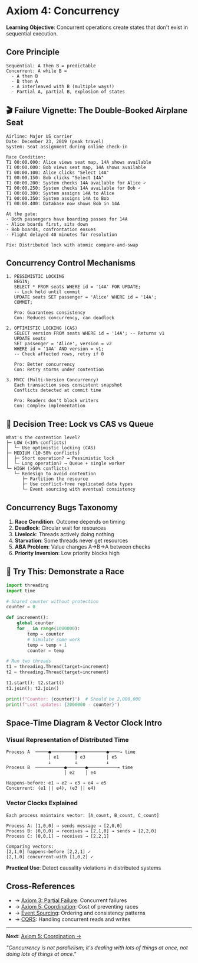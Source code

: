 # Axiom 4: Concurrency

<div class="axiom-header">
  <div class="learning-objective">
    <strong>Learning Objective</strong>: Concurrent operations create states that don't exist in sequential execution.
  </div>
</div>

## Core Principle

```
Sequential: A then B = predictable
Concurrent: A while B = 
  - A then B
  - B then A  
  - A interleaved with B (multiple ways!)
  - Partial A, partial B, explosion of states
```

## 🎬 Failure Vignette: The Double-Booked Airplane Seat

```
Airline: Major US carrier
Date: December 23, 2019 (peak travel)
System: Seat assignment during online check-in

Race Condition:
T1 00:00.000: Alice views seat map, 14A shows available
T1 00:00.000: Bob views seat map, 14A shows available
T1 00:00.100: Alice clicks "Select 14A"
T1 00:00.150: Bob clicks "Select 14A"
T1 00:00.200: System checks 14A available for Alice ✓
T1 00:00.250: System checks 14A available for Bob ✓
T1 00:00.300: System assigns 14A to Alice
T1 00:00.350: System assigns 14A to Bob
T1 00:00.400: Database now shows Bob in 14A

At the gate:
- Both passengers have boarding passes for 14A
- Alice boards first, sits down
- Bob boards, confrontation ensues
- Flight delayed 40 minutes for resolution

Fix: Distributed lock with atomic compare-and-swap
```

## Concurrency Control Mechanisms

```
1. PESSIMISTIC LOCKING
   BEGIN;
   SELECT * FROM seats WHERE id = '14A' FOR UPDATE;
   -- Lock held until commit
   UPDATE seats SET passenger = 'Alice' WHERE id = '14A';
   COMMIT;
   
   Pro: Guarantees consistency
   Con: Reduces concurrency, can deadlock

2. OPTIMISTIC LOCKING (CAS)
   SELECT version FROM seats WHERE id = '14A'; -- Returns v1
   UPDATE seats 
   SET passenger = 'Alice', version = v2
   WHERE id = '14A' AND version = v1;
   -- Check affected rows, retry if 0
   
   Pro: Better concurrency
   Con: Retry storms under contention

3. MVCC (Multi-Version Concurrency)
   Each transaction sees consistent snapshot
   Conflicts detected at commit time
   
   Pro: Readers don't block writers
   Con: Complex implementation
```

## 🎯 Decision Tree: Lock vs CAS vs Queue

```
What's the contention level?
├─ LOW (<10% conflicts)
│  └─ Use optimistic locking (CAS)
├─ MEDIUM (10-50% conflicts)  
│  ├─ Short operation? → Pessimistic lock
│  └─ Long operation? → Queue + single worker
└─ HIGH (>50% conflicts)
   └─ Redesign to avoid contention
      ├─ Partition the resource
      ├─ Use conflict-free replicated data types
      └─ Event sourcing with eventual consistency
```

## Concurrency Bugs Taxonomy

1. **Race Condition**: Outcome depends on timing
2. **Deadlock**: Circular wait for resources
3. **Livelock**: Threads actively doing nothing
4. **Starvation**: Some threads never get resources
5. **ABA Problem**: Value changes A→B→A between checks
6. **Priority Inversion**: Low priority blocks high

## 🔧 Try This: Demonstrate a Race

```python
import threading
import time

# Shared counter without protection
counter = 0

def increment():
    global counter
    for _ in range(1000000):
        temp = counter
        # Simulate some work
        temp = temp + 1
        counter = temp

# Run two threads
t1 = threading.Thread(target=increment)
t2 = threading.Thread(target=increment)

t1.start(); t2.start()
t1.join(); t2.join()

print(f"Counter: {counter}")  # Should be 2,000,000
print(f"Lost updates: {2000000 - counter}")
```

## Space-Time Diagram & Vector Clock Intro

### Visual Representation of Distributed Time

```
Process A  ─────●─────────●───────────●────→ time
                │ e1      │ e3        │ e5
                ↓         ↓           ↓
Process B  ───────────●───────●───────────→ time
                      │ e2    │ e4
                      
Happens-before: e1 → e2 → e3 → e4 → e5
Concurrent: (e1 || e4), (e3 || e4)
```

### Vector Clocks Explained

```
Each process maintains vector: [A_count, B_count, C_count]

Process A: [1,0,0] → sends message → [2,0,0]
Process B: [0,0,0] → receives → [2,1,0] → sends → [2,2,0]
Process C: [0,0,1] → receives → [2,2,1]

Comparing vectors:
[2,1,0] happens-before [2,2,1] ✓
[2,1,0] concurrent-with [1,0,2] ✓
```

**Practical Use**: Detect causality violations in distributed systems

## Cross-References

- → [Axiom 3: Partial Failure](../axiom3-failure/): Concurrent failures
- → [Axiom 5: Coordination](../axiom5-coordination/): Cost of preventing races
- → [Event Sourcing](../../patterns/event-sourcing): Ordering and consistency patterns
- → [CQRS](../../patterns/cqrs): Handling concurrent reads and writes

---

**Next**: [Axiom 5: Coordination →](../axiom5-coordination/)

*"Concurrency is not parallelism; it's dealing with lots of things at once, not doing lots of things at once."*